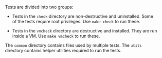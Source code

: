 Tests are divided into two groups:

- Tests in the `check` directory are non-destructive and
  uninstalled. Some of the tests require root privileges.
  Use `make check` to run these.

- Tests in the `vmcheck` directory are destructive and
  installed. They are run inside a VM. Use `make vmcheck` to
  run these.

The `common` directory contains files used by multiple
tests. The `utils` directory contains helper utilities
required to run the tests.
